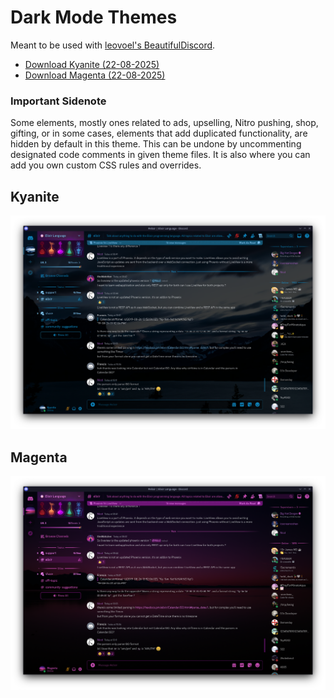 # Dark Mode Themes

Meant to be used with [leovoel's BeautifulDiscord](https://github.com/leovoel/BeautifulDiscord).

- [Download Kyanite (22-08-2025)](https://github.com/Aely0/Kyanite/releases/download/2025.08.22/Kyanite.css)
- [Download Magenta (22-08-2025)](https://github.com/Aely0/Kyanite/releases/download/2025.08.22/Magenta.css)

### Important Sidenote
Some elements, mostly ones related to ads, upselling, Nitro pushing, shop, gifting,
or in some cases, elements that add duplicated functionality, are hidden by default
in this theme. This can be undone by uncommenting designated code comments in given
theme files. It is also where you can add you own custom CSS rules and overrides.

## Kyanite
![Kyanite](https://github.com/Aely0/Kyanite/blob/main/screenshots/kyanite.png)
## Magenta
![Magenta](https://github.com/Aely0/Kyanite/blob/main/screenshots/magenta.png)
